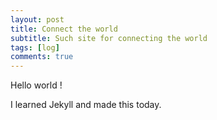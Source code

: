 ```yaml
---
layout: post
title: Connect the world
subtitle: Such site for connecting the world
tags: [log]
comments: true
---
```


Hello world !

I learned Jekyll and made this today.